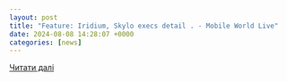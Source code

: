 ```yaml
---
layout: post
title: "Feature: Iridium, Skylo execs detail . - Mobile World Live"
date: 2024-08-08 14:28:07 +0000
categories: [news]
---
```


[Читати далі](https://www.mobileworldlive.com/network-tech/feature-iridium-skylo-execs-detail-plan-to-shake-up-d2d/)
